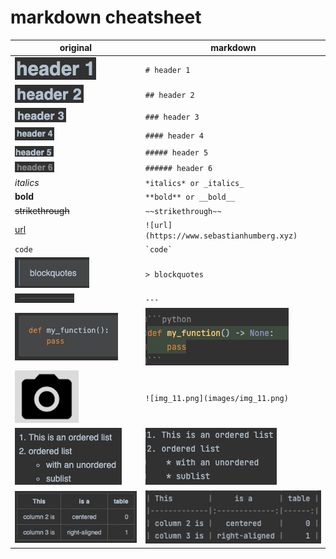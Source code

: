 # markdown cheatsheet


| original                                | markdown                                       |
|-----------------------------------------|------------------------------------------------|
| ![img_4.png](images/img_4.png)          | ```# header 1```                               |
| ![img_5.png](images/img_5.png)          | ```## header 2```                              |
| ![img_6.png](images/img_6.png)          | ```### header 3```                             |
| ![img_7.png](images/img_7.png)          | ```#### header 4```                            |
| ![img_8.png](images/img_8.png)          | ```##### header 5```                           |
| ![img_9.png](images/img_9.png)          | ```###### header 6```                          |
| _italics_                               | ```*italics* or _italics_```                   |
| **bold**                                | ```**bold** or __bold__```                     |
| ~~strikethrough~~                       | ```~~strikethrough~~```                        |
| [url](https://www.sebastianhumberg.xyz) | ```![url](https://www.sebastianhumberg.xyz)``` |
| `code`                                  | ``` `code` ```                                 |
| ![img_1.png](images/img_1.png)          | ```> blockquotes```                            |
| ![img_2.png](images/img_2.png)          | ``` --- ```                                    |
| ![img_3.png](images/img_3.png)          | ![img_10.png](images/img_10.png)               |
| ![img_11.png](images/img_11.png)        | ```![img_11.png](images/img_11.png) ```        |
| ![img_12.png](images/img_12.png)        | ![img_13.png](images/img_13.png)               |
| ![img_14.png](images/img_14.png)        | ![img_15.png](images/img_15.png)               |


